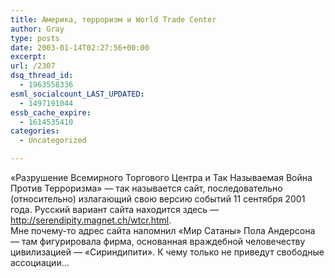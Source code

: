 ```yaml
---
title: Америка, терроризм и World Trade Center
author: Gray
type: posts
date: 2003-01-14T02:27:56+00:00
excerpt:
url: /2307
dsq_thread_id:
  - 1963558336
esml_socialcount_LAST_UPDATED:
  - 1497191044
essb_cache_expire:
  - 1614535410
categories:
  - Uncategorized

---
```








&#171;Разрушение Всемирного Торгового Центра и Так Называемая Война Против Терроризма&#187; &#8212; так называется сайт, последовательно (относительно) излагающий свою версию событий 11 сентября 2001 года. Русский вариант сайта находится здесь &#8212; <a href="http://serendipity.magnet.ch/wtcr.html" target="_blank">http://serendipity.magnet.ch/wtcr.html</a>.  
Мне почему-то адрес сайта напомнил &#171;Мир Сатаны&#187; Пола Андерсона &#8212; там фигурировала фирма, основанная враждебной человечеству цивилизацией &#8212; &#171;Сириндипити&#187;. К чему только не приведут свободные ассоциации&#8230;